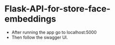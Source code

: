 # Flask-API-for-store-face-embeddings
- After running the app go to localhost:5000
- Then follow the swagger UI.
